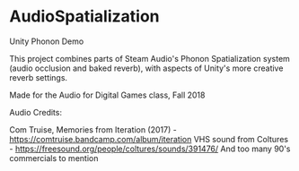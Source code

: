 # AudioSpatialization
Unity Phonon Demo

This project combines parts of Steam Audio's Phonon Spatialization system (audio occlusion and baked reverb), 
with aspects of Unity's more creative reverb settings.

Made for the Audio for Digital Games class, Fall 2018

Audio Credits:

Com Truise, Memories from Iteration (2017) - https://comtruise.bandcamp.com/album/iteration
VHS sound from Coltures - https://freesound.org/people/coltures/sounds/391476/
And too many 90's commercials to mention

